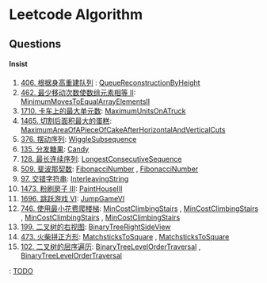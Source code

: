 # Leetcode Algorithm

## Questions

#### Insist

1. [406. 根据身高重建队列](https://leetcode.cn/problems/queue-reconstruction-by-height/) : [QueueReconstructionByHeight](./src/main/java/com/inbetter/homework/leetcode/QueueReconstructionByHeight.java)
2. [462. 最少移动次数使数组元素相等 II](https://leetcode.cn/problems/minimum-moves-to-equal-array-elements-ii/): [MinimumMovesToEqualArrayElementsII](./src/main/java/com/inbetter/homework/leetcode/MinimumMovesToEqualArrayElementsII.java)
3. [1710. 卡车上的最大单元数](https://leetcode.cn/problems/maximum-units-on-a-truck/): [MaximumUnitsOnATruck](./src/main/java/com/inbetter/homework/leetcode/MaximumUnitsOnATruck.java)
4. [1465. 切割后面积最大的蛋糕](https://leetcode.cn/problems/maximum-area-of-a-piece-of-cake-after-horizontal-and-vertical-cuts/): [MaximumAreaOfAPieceOfCakeAfterHorizontalAndVerticalCuts](./src/main/java/com/inbetter/homework/leetcode/MaximumAreaOfAPieceOfCakeAfterHorizontalAndVerticalCuts.java)
5. [376. 摆动序列](https://leetcode.cn/problems/wiggle-subsequence/): [WiggleSubsequence](./src/main/java/com/inbetter/homework/leetcode/WiggleSubsequence.java)
6. [135. 分发糖果](https://leetcode.cn/problems/candy/): [Candy](./src/main/java/com/inbetter/homework/leetcode/Candy.java)
7. [128. 最长连续序列](https://leetcode.cn/problems/longest-consecutive-sequence/): [LongestConsecutiveSequence](./src/main/java/com/inbetter/homework/leetcode/LongestConsecutiveSequence.java)
8. [509. 斐波那契数](https://leetcode.cn/problems/fibonacci-number/): [FibonacciNumber](./src/main/java/com/inbetter/homework/leetcode/FibonacciNumber.java) , [FibonacciNumber](./src/main/java/com/inbetter/homework/leetcode/FibonacciNumber2.java)
9. [97. 交错字符串](https://leetcode.cn/problems/interleaving-string/): [InterleavingString](./src/main/java/com/inbetter/homework/leetcode/InterleavingString.java)
10. [1473. 粉刷房子 III](https://leetcode.cn/problems/paint-house-iii/): [PaintHouseIII](./src/main/java/com/inbetter/homework/leetcode/PaintHouseIII.java)
11. [1696. 跳跃游戏 VI](https://leetcode.cn/problems/jump-game-vi/): [JumpGameVI](./src/main/java/com/inbetter/homework/leetcode/JumpGameVI.java)
12. [746. 使用最小花费爬楼梯](https://leetcode.cn/problems/min-cost-climbing-stairs/): [MinCostClimbingStairs](./src/main/java/com/inbetter/homework/leetcode/MinCostClimbingStairs.java) , [MinCostClimbingStairs](./src/main/java/com/inbetter/homework/leetcode/MinCostClimbingStairs2.java) , [MinCostClimbingStairs](./src/main/java/com/inbetter/homework/leetcode/MinCostClimbingStairs3.java) , [MinCostClimbingStairs](./src/main/java/com/inbetter/homework/leetcode/MinCostClimbingStairs4.java)
13. [199. 二叉树的右视图](https://leetcode.cn/problems/binary-tree-right-side-view/): [BinaryTreeRightSideView](./src/main/java/com/inbetter/homework/leetcode/BinaryTreeRightSideView.java)
14. [473. 火柴拼正方形](https://leetcode.cn/problems/matchsticks-to-square/): [MatchsticksToSquare](./src/main/java/com/inbetter/homework/leetcode/MatchsticksToSquare.java) , [MatchsticksToSquare](./src/main/java/com/inbetter/homework/leetcode/MatchsticksToSquare2.java)
15. [102. 二叉树的层序遍历](https://leetcode.cn/problems/binary-tree-level-order-traversal/): [BinaryTreeLevelOrderTraversal](./src/main/java/com/inbetter/homework/leetcode/BinaryTreeLevelOrderTraversal.java) , [BinaryTreeLevelOrderTraversal](./src/main/java/com/inbetter/homework/leetcode/BinaryTreeLevelOrderTraversal2.java)

: [TODO](./src/main/java/com/inbetter/homework/leetcode/TODO.java)